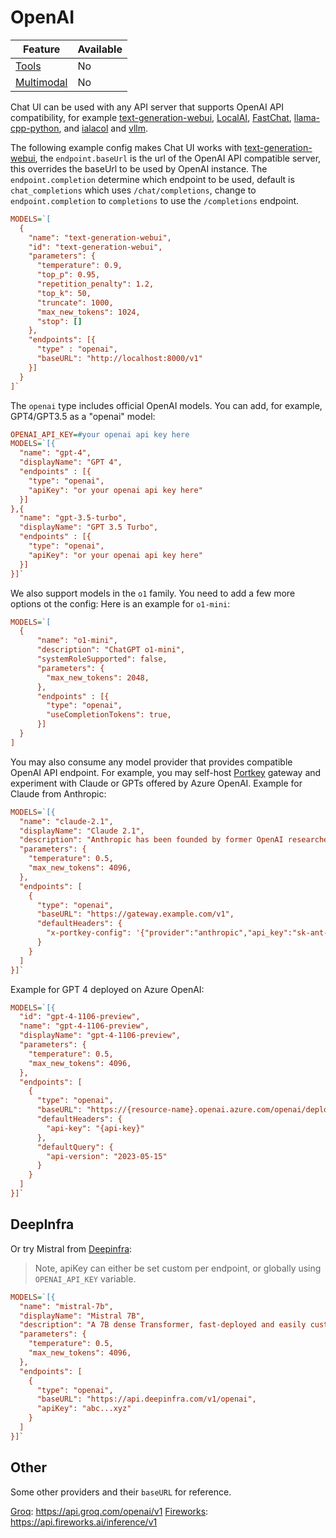 # OpenAI

| Feature                     | Available |
| --------------------------- | --------- |
| [Tools](../tools)           | No        |
| [Multimodal](../multimodal) | No        |

Chat UI can be used with any API server that supports OpenAI API compatibility, for example [text-generation-webui](https://github.com/oobabooga/text-generation-webui/tree/main/extensions/openai), [LocalAI](https://github.com/go-skynet/LocalAI), [FastChat](https://github.com/lm-sys/FastChat/blob/main/docs/openai_api.md), [llama-cpp-python](https://github.com/abetlen/llama-cpp-python), and [ialacol](https://github.com/chenhunghan/ialacol) and [vllm](https://docs.vllm.ai/en/latest/serving/openai_compatible_server.html).

The following example config makes Chat UI works with [text-generation-webui](https://github.com/oobabooga/text-generation-webui/tree/main/extensions/openai), the `endpoint.baseUrl` is the url of the OpenAI API compatible server, this overrides the baseUrl to be used by OpenAI instance. The `endpoint.completion` determine which endpoint to be used, default is `chat_completions` which uses `/chat/completions`, change to `endpoint.completion` to `completions` to use the `/completions` endpoint.

```ini
MODELS=`[
  {
    "name": "text-generation-webui",
    "id": "text-generation-webui",
    "parameters": {
      "temperature": 0.9,
      "top_p": 0.95,
      "repetition_penalty": 1.2,
      "top_k": 50,
      "truncate": 1000,
      "max_new_tokens": 1024,
      "stop": []
    },
    "endpoints": [{
      "type" : "openai",
      "baseURL": "http://localhost:8000/v1"
    }]
  }
]`

```

The `openai` type includes official OpenAI models. You can add, for example, GPT4/GPT3.5 as a "openai" model:

```ini
OPENAI_API_KEY=#your openai api key here
MODELS=`[{
  "name": "gpt-4",
  "displayName": "GPT 4",
  "endpoints" : [{
    "type": "openai",
    "apiKey": "or your openai api key here"
  }]
},{
  "name": "gpt-3.5-turbo",
  "displayName": "GPT 3.5 Turbo",
  "endpoints" : [{
    "type": "openai",
    "apiKey": "or your openai api key here"
  }]
}]`
```

We also support models in the `o1` family. You need to add a few more options ot the config: Here is an example for `o1-mini`:

```ini
MODELS=`[
  {
      "name": "o1-mini",
      "description": "ChatGPT o1-mini",
      "systemRoleSupported": false,
      "parameters": {
        "max_new_tokens": 2048,
      },
      "endpoints" : [{
        "type": "openai",
        "useCompletionTokens": true,
      }]
  }
]
```

You may also consume any model provider that provides compatible OpenAI API endpoint. For example, you may self-host [Portkey](https://github.com/Portkey-AI/gateway) gateway and experiment with Claude or GPTs offered by Azure OpenAI. Example for Claude from Anthropic:

```ini
MODELS=`[{
  "name": "claude-2.1",
  "displayName": "Claude 2.1",
  "description": "Anthropic has been founded by former OpenAI researchers...",
  "parameters": {
    "temperature": 0.5,
    "max_new_tokens": 4096,
  },
  "endpoints": [
    {
      "type": "openai",
      "baseURL": "https://gateway.example.com/v1",
      "defaultHeaders": {
        "x-portkey-config": '{"provider":"anthropic","api_key":"sk-ant-abc...xyz"}'
      }
    }
  ]
}]`
```

Example for GPT 4 deployed on Azure OpenAI:

```ini
MODELS=`[{
  "id": "gpt-4-1106-preview",
  "name": "gpt-4-1106-preview",
  "displayName": "gpt-4-1106-preview",
  "parameters": {
    "temperature": 0.5,
    "max_new_tokens": 4096,
  },
  "endpoints": [
    {
      "type": "openai",
      "baseURL": "https://{resource-name}.openai.azure.com/openai/deployments/{deployment-id}",
      "defaultHeaders": {
        "api-key": "{api-key}"
      },
      "defaultQuery": {
        "api-version": "2023-05-15"
      }
    }
  ]
}]`
```

## DeepInfra

Or try Mistral from [Deepinfra](https://deepinfra.com/mistralai/Mistral-7B-Instruct-v0.1/api?example=openai-http):

> Note, apiKey can either be set custom per endpoint, or globally using `OPENAI_API_KEY` variable.

```ini
MODELS=`[{
  "name": "mistral-7b",
  "displayName": "Mistral 7B",
  "description": "A 7B dense Transformer, fast-deployed and easily customisable. Small, yet powerful for a variety of use cases. Supports English and code, and a 8k context window.",
  "parameters": {
    "temperature": 0.5,
    "max_new_tokens": 4096,
  },
  "endpoints": [
    {
      "type": "openai",
      "baseURL": "https://api.deepinfra.com/v1/openai",
      "apiKey": "abc...xyz"
    }
  ]
}]`
```

## Other

Some other providers and their `baseURL` for reference.

[Groq](https://groq.com/): https://api.groq.com/openai/v1
[Fireworks](https://fireworks.ai/): https://api.fireworks.ai/inference/v1
